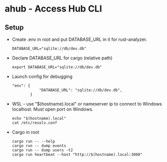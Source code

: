 # ahub - Access Hub CLI

## Setup

- Create .env in root and put DATABASE_URL in it for rust-analyzer.
    ```
    DATABASE_URL="sqlite://db/dev.db"
    ```

- Declare DATABASE_URL for cargo (relative path)
    ```
    export DATABASE_URL="sqlite://db/dev.db"
    ```
- Launch config for debugging
    ```
    "env": {
                "DATABASE_URL": "sqlite://db/dev.db",
            }
    ```

- WSL - use "$(hostname).local" or nameserver ip to connect to Windows localhost. Must open port on Windows.
    ```
    echo "$(hostname).local"
    cat /etc/resolv.conf
    ```    

- Cargo in root
    ```
    cargo run -- --help
    cargo run -- dump events
    cargo run -- dump users -t2
    cargo run heartbeat --host "http://$(hostname).local:3000"
    ```